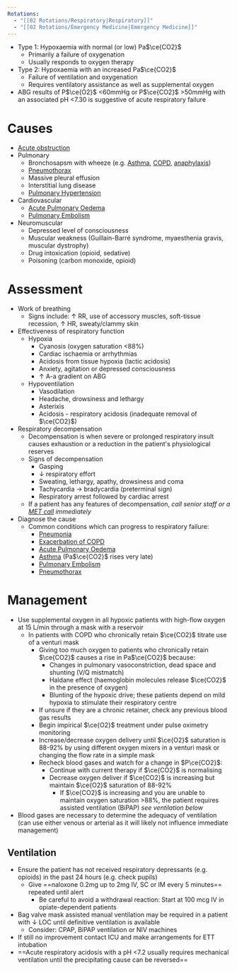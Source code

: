 ```yaml
---
Rotations:
  - "[[02 Rotations/Respiratory|Respiratory]]"
  - "[[02 Rotations/Emergency Medicine|Emergency Medicine]]"
---
```

- Type 1: Hypoxaemia with normal (or low) Pa$\ce{CO2}$
	- Primarily a failure of oxygenation
	- Usually responds to oxygen therapy
- Type 2: Hypoxaemia with an increased Pa$\ce{CO2}$
	- Failure of ventilation and oxygenation
	- Requires ventilatory assistance as well as supplemental oxygen
- ABG results of P$\ce{O2}$ <60mmHg or P$\ce{CO2}$ >50mmHg with an associated pH <7.30 is suggestive of acute respiratory failure
# Causes
- [Acute obstruction](01%20Disciplines/Clinical/Emergencies/Acute%20Airway%20Failure.md)
- Pulmonary
	- Bronchosapsm with wheeze (e.g. [Asthma](01%20Disciplines/Respiratory/Conditions/Asthma.md), [COPD](01%20Disciplines/Respiratory/Conditions/COPD.md), [anaphylaxis](01%20Disciplines/Immunology/Emergencies/Anaphylaxis.md))
	- [Pneumothorax](01%20Disciplines/Respiratory/Conditions/Pneumothorax.md)
	- Massive pleural effusion
	- Interstitial lung disease
	- [Pulmonary Hypertension](01%20Disciplines/Cardiology/Conditions/Pulmonary%20Hypertension.md)
- Cardiovascular
	- [Acute Pulmonary Oedema](01%20Disciplines/Respiratory/Conditions/Acute%20Pulmonary%20Oedema.md)
	- [Pulmonary Embolism](01%20Disciplines/Respiratory/Conditions/Pulmonary%20Embolism.md)
- Neuromuscular
	- Depressed level of consciousness
	- Muscular weakness (Guillain-Barré syndrome, myaesthenia gravis, muscular dystrophy)
	- Drug intoxication (opioid, sedative)
	- Poisoning (carbon monoxide, opioid)
# Assessment
- Work of breathing
	- Signs include: ↑ RR, use of accessory muscles, soft-tissue recession, ↑ HR, sweaty/clammy skin
- Effectiveness of respiratory function
	- Hypoxia
		- Cyanosis (oxygen saturation <88%)
		- Cardiac ischaemia or arrhythmias
		- Acidosis from tissue hypoxia (lactic acidosis)
		- Anxiety, agitation or depressed consciousness
		- ↑ A-a gradient on ABG
	- Hypoventilation
		- Vasodilation
		- Headache, drowsiness and lethargy
		- Asterixis
		- Acidosis - respiratory acidosis (inadequate removal of $\ce{CO2}$)
- Respiratory decompensation
	- Decompensation is when severe or prolonged respiratory insult causes exhaustion or a reduction in the patient's physiological reserves
	- Signs of decompensation
		- Gasping
		- ↓ respiratory effort
		- Sweating, lethargy, apathy, drowsiness and coma
		- Tachycardia → bradycardia (preterminal sign)
		- Respiratory arrest followed by cardiac arrest
	- If a patient has any features of decompensation, *call senior staff or a [MET call](00%20Reference/Clinical/MET%20Activation%20Criteria.md) immediately*
- Diagnose the cause
	- Common conditions which can progress to respiratory failure:
		- [Pneumonia](01%20Disciplines/Respiratory/Conditions/Pneumonia.md)
		- [Exacerbation of COPD](01%20Disciplines/Respiratory/Conditions/COPD.md#Exacerbation-of-COPD)
		- [Acute Pulmonary Oedema](01%20Disciplines/Respiratory/Conditions/Acute%20Pulmonary%20Oedema.md)
		- [Asthma](01%20Disciplines/Respiratory/Conditions/Asthma.md) (Pa$\ce{CO2}$ rises very late)
		- [Pulmonary Embolism](01%20Disciplines/Respiratory/Conditions/Pulmonary%20Embolism.md)
		- [Pneumothorax](01%20Disciplines/Respiratory/Conditions/Pneumothorax.md)
# Management
- Use supplemental oxygen in all hypoxic patients with high-flow oxygen at 15 L/min through a mask with a reservoir
	- In patients with COPD who chronically retain $\ce{CO2}$ titrate use of a venturi mask
		- Giving too much oxygen to patients who chronically retain $\ce{CO2}$ causes a rise in Pa$\ce{CO2}$ because:
			- Changes in pulmonary vasoconstriction, dead space and shunting (V/Q mistmatch)
			- Haldane effect (haemoglobin molecules release $\ce{CO2}$ in the presence of oxygen)
			- Blunting of the hypoxic drive; these patients depend on mild hypoxia to stimulate their respiratory centre
		- If unsure if they are a chronic retainer, check any previous blood gas results
		- Begin impirical $\ce{O2}$ treatment under pulse oximetry monitoring
		- Increase/decrease oxygen delivery until $\ce{O2}$ saturation is 88-92% by using different oxygen mixers in a venturi mask or changing the flow rate in a simple mask
		- Recheck blood gases and watch for a change in $P\ce{CO2}$:
			- Continue with current therapy if $\ce{CO2}$ is normalising
			- Decrease oxygen deliver if $\ce{CO2}$ is increasing but maintain $\ce{O2}$ saturation of 88-92%
				- If $\ce{CO2}$ is increasing and you are unable to maintain oxygen saturation >88%, the patient requires assisted ventilation (BiPAP) *see ventilation below*
- Blood gases are necessary to determine the adequacy of ventilation (can use either venous or arterial as it will likely not influence immediate management)
## Ventilation
- Ensure the patient has not received respiratory depressants (e.g. opioids) in the past 24 hours (e.g. check pupils)
	- Give ==naloxone 0.2mg up to 2mg IV, SC or IM every 5 minutes== repeated until alert
		- Be careful to avoid a withdrawal reaction: Start at 100 mcg IV in opiate-dependent patients
- Bag valve mask assisted manual ventilation may be required in a patient with ↓ LOC until definitive ventilation is available
	- Consider: CPAP, BiPAP ventilation or NIV machines
- If still no improvement contact ICU and make arrangements for ETT intubation
- ==Acute respiratory acidosis with a pH <7.2 usually requires mechanical ventilation until the precipitating cause can be reversed==